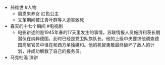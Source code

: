 - 孙维世 #人物
	- 周恩来养女 红色公主
	- 文革期间被江青叶群等人迫害致死
- 春天的十七个瞬间 #电视剧
	- 电影讲述的是1945年春的17天里发生的事情。苏联情报人员施济利茨长期潜伏在纳粹德国，此时已经是党卫队旗队长。他的上级中央要求他调查德国高层官员中谁在和西方单独媾和。他的机智勇敢最终破坏了敌人的计划，并成功解救了自己的报务员。
- 马克吐温 演讲